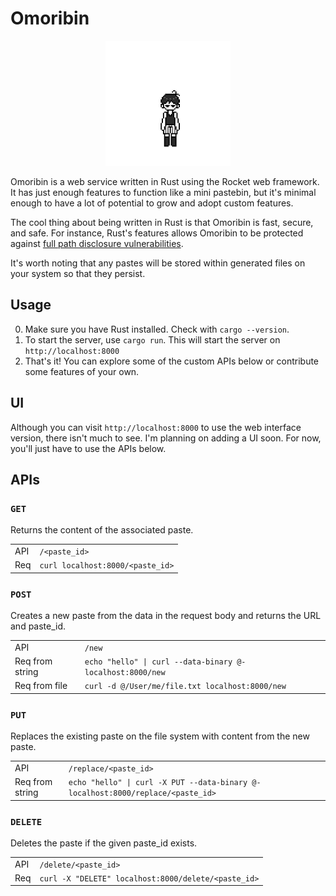 # Omoribin

<div align="center">
  <img src="/images/omori.gif" height=200 />
</div>

Omoribin is a web service written in Rust using the Rocket web framework. It has just enough features to function like a mini pastebin, but it's minimal enough to have a lot of potential to grow and adopt custom features.

The cool thing about being written in Rust is that Omoribin is fast, secure, and safe. For instance, Rust's features allows Omoribin to be protected against [full path disclosure vulnerabilities](https://owasp.org/www-community/attacks/Full_Path_Disclosure).

It's worth noting that any pastes will be stored within generated files on your system so that they persist.

## Usage
0. Make sure you have Rust installed. Check with `cargo --version`.
1. To start the server, use `cargo run`. This will start the server on `http://localhost:8000`
2. That's it! You can explore some of the custom APIs below or contribute some features of your own.

## UI
Although you can visit `http://localhost:8000` to use the web interface version, there isn't much to see. I'm planning on adding a UI soon. For now, you'll just have to use the APIs below.

## APIs
### `GET`
Returns the content of the associated paste.

|     |                                  |
|-----|----------------------------------|
| API | `/<paste_id>`                    |
| Req | `curl localhost:8000/<paste_id>` |

### `POST`
Creates a new paste from the data in the request body and returns the URL and paste_id.

|                 |                                                            |
|-----------------|------------------------------------------------------------|
| API             | `/new`                                                     |
| Req from string | `echo "hello" \| curl --data-binary @- localhost:8000/new` |
| Req from file   | `curl -d @/User/me/file.txt localhost:8000/new`            |

### `PUT`
Replaces the existing paste on the file system with content from the new paste.

|                 |                                                                                  |
|-----------------|----------------------------------------------------------------------------------|
| API             | `/replace/<paste_id>`                                                            |
| Req from string | `echo "hello" \| curl -X PUT --data-binary @- localhost:8000/replace/<paste_id>` |

### `DELETE`
Deletes the paste if the given paste_id exists.

|     |                                                     |
|-----|-----------------------------------------------------|
| API | `/delete/<paste_id>`                                |
| Req | `curl -X "DELETE" localhost:8000/delete/<paste_id>` |
